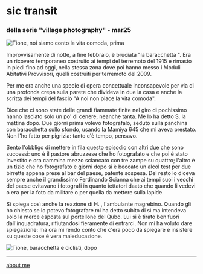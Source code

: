 # sic transit    
### della serie "village photography" - mar25

![](https://i.postimg.cc/dVJs0cXr/Immagine-2025-03-16-225952.jpg "Tione, noi siamo conto la vita comoda, prima")   

Improvvisamente di notte, a fine febbraio, è bruciata "la baracchetta ". Era un ricovero temporaneo costruito ai tempi del terremoto del 1915 e rimasto in piedi fino ad oggi, nella stessa zona dove poi hanno messo i Moduli Abitativi Provvisori, quelli costruiti per terremoto del 2009.    

Per me era anche una specie di opera concettuale inconsapevole per via di una profonda crepa sulla parete che divideva in due la casa e anche la scritta dei tempi del fascio "A noi non piace la vita comoda".   

Dice che ci sono state delle grandi fiammate finite nel giro di pochissimo hanno lasciato solo un po' di cenere, neanche tanta. Me lo ha detto S. la mattina dopo. Due giorni prima volevo fotografalo, seduto sulla panchina con baracchetta sullo sfondo, usando la Mamiya 645 che mi aveva prestato. Non l'ho fatto per pigrizia: tanto c'è tempo, pensavo.   

Sento l'obbligo di mettere in fila questo episodio con altri due che sono successi: uno è il pastore abruzzese che ho fotografato e che poi è stato investito e ora cammina mezzo sciancato con tre zampe su quattro; l'altro è un tizio che ho fotografato e giorni dopo si è beccato un alcol test per due birrette appena prese al bar del paese, patente sospesa. Del resto lo diceva sempre anche il grandissimo Ferdinando Scianna che ai tempi suoi i vecchi del paese evitavano i fotografi in quanto iettatori daato che quando li vedevi o era per la foto da militare o per quella da mettere sulla lapide.  

Si spiega così anche la reazione di H. , l'ambulante magrebino. Quando gli ho chiesto se lo potevo fotografare mi ha detto subito di sì ma intendeva solo la merce esposta sul portellone del Qubo. Lui si è tirato ben fuori dall'inquadratura, rifiutandosi fieramente di entrarci. Non mi ha voluto dare spiegazione: ma ora mi rendo conto che c'era poco da spiegare e insistere su queste cose è vera maleducazione.  

![](https://i.postimg.cc/Dw52JYkD/Immagine-2025-03-16-230015.jpg "Tione, baracchetta e ciclisti, dopo ") 

---  
[about me](https://about.me/cacioman)  
